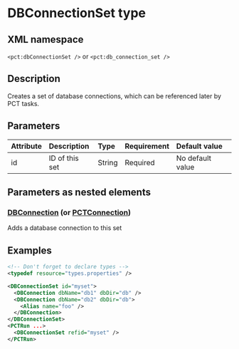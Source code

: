 # DBConnectionSet type

## XML namespace

`<pct:dbConnectionSet />` or `<pct:db_connection_set />`

## Description

Creates a set of database connections, which can be referenced later by PCT tasks.

## Parameters

| **Attribute**| **Description**| **Type**| **Requirement**| **Default value**|
|:-------------|:---------------|:--------|:---------------|:-----------------|
|id            |ID of this set  |String   |Required        |No default value  |

## Parameters as nested elements

### [DBConnection](PCTConnection) (or [PCTConnection](PCTConnection))

Adds a database connection to this set

## Examples
```xml
<!-- Don't forget to declare types -->
<typedef resource="types.properties" />

<DBConnectionSet id="myset">
  <DBConnection dbName="db1" dbDir="db" />
  <DBConnection dbName="db2" dbDir="db">
    <Alias name="foo" />
  </DBConnection>
</DBConnectionSet>
<PCTRun ...>
  <DBConnectionSet refid="myset" />
</PCTRun>
```